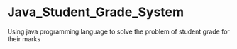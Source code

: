 # Java_Student_Grade_System
Using java programming language to solve the problem of student grade for their marks  
